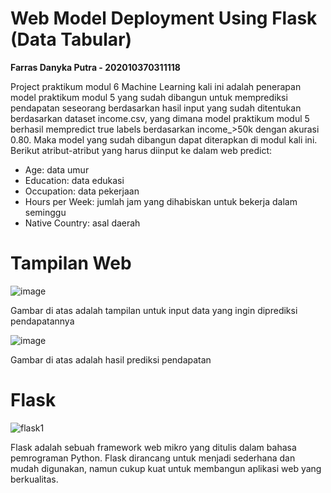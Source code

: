 # **Web Model Deployment Using Flask (Data Tabular)**
**Farras Danyka Putra - 202010370311118**

Project praktikum modul 6 Machine Learning kali ini adalah penerapan model praktikum modul 5 yang sudah dibangun untuk memprediksi pendapatan seseorang berdasarkan hasil input yang sudah ditentukan berdasarkan dataset income.csv, yang dimana model praktikum modul 5 berhasil mempredict true labels berdasarkan income_>50k dengan akurasi 0.80. Maka model yang sudah dibangun dapat diterapkan di modul kali ini.
Berikut atribut-atribut yang harus diinput ke dalam web predict:
- Age: data umur
- Education: data edukasi
- Occupation: data pekerjaan
- Hours per Week: jumlah jam yang dihabiskan untuk bekerja dalam seminggu
- Native Country: asal daerah

# **Tampilan Web**
![image](https://github.com/farrasdny/S7-M6-ML/assets/71580610/e933c6d0-9812-4a39-a027-c0a1d4c746a0)

Gambar di atas adalah tampilan untuk input data yang ingin diprediksi pendapatannya

![image](https://github.com/farrasdny/S7-M6-ML/assets/71580610/f6db3feb-2d56-411b-a33f-67768d23ac4d)

Gambar di atas adalah hasil prediksi pendapatan 

# **Flask**

![flask1](https://github.com/farrasdny/S7-M6-ML/assets/71580610/c26ba2ed-fca8-42ef-a68d-db2522b6d1e7)

Flask adalah sebuah framework web mikro yang ditulis dalam bahasa pemrograman Python. Flask dirancang untuk menjadi sederhana dan mudah digunakan, namun cukup kuat untuk membangun aplikasi web yang berkualitas.
